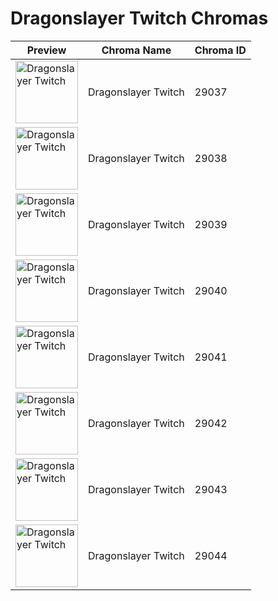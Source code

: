 # Dragonslayer Twitch Chromas

| Preview | Chroma Name | Chroma ID |
|---|---|---|
| <img src='https://raw.communitydragon.org/latest/plugins/rcp-be-lol-game-data/global/default/v1/champion-chroma-images/29/29037.png' alt='Dragonslayer Twitch' width='100'> | Dragonslayer Twitch | 29037 |
| <img src='https://raw.communitydragon.org/latest/plugins/rcp-be-lol-game-data/global/default/v1/champion-chroma-images/29/29038.png' alt='Dragonslayer Twitch' width='100'> | Dragonslayer Twitch | 29038 |
| <img src='https://raw.communitydragon.org/latest/plugins/rcp-be-lol-game-data/global/default/v1/champion-chroma-images/29/29039.png' alt='Dragonslayer Twitch' width='100'> | Dragonslayer Twitch | 29039 |
| <img src='https://raw.communitydragon.org/latest/plugins/rcp-be-lol-game-data/global/default/v1/champion-chroma-images/29/29040.png' alt='Dragonslayer Twitch' width='100'> | Dragonslayer Twitch | 29040 |
| <img src='https://raw.communitydragon.org/latest/plugins/rcp-be-lol-game-data/global/default/v1/champion-chroma-images/29/29041.png' alt='Dragonslayer Twitch' width='100'> | Dragonslayer Twitch | 29041 |
| <img src='https://raw.communitydragon.org/latest/plugins/rcp-be-lol-game-data/global/default/v1/champion-chroma-images/29/29042.png' alt='Dragonslayer Twitch' width='100'> | Dragonslayer Twitch | 29042 |
| <img src='https://raw.communitydragon.org/latest/plugins/rcp-be-lol-game-data/global/default/v1/champion-chroma-images/29/29043.png' alt='Dragonslayer Twitch' width='100'> | Dragonslayer Twitch | 29043 |
| <img src='https://raw.communitydragon.org/latest/plugins/rcp-be-lol-game-data/global/default/v1/champion-chroma-images/29/29044.png' alt='Dragonslayer Twitch' width='100'> | Dragonslayer Twitch | 29044 |
